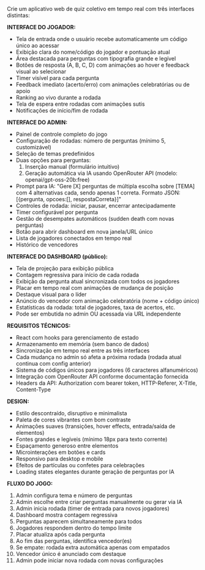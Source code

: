 Crie um aplicativo web de quiz coletivo em tempo real com três interfaces distintas:

**INTERFACE DO JOGADOR:**
- Tela de entrada onde o usuário recebe automaticamente um código único ao acessar
- Exibição clara do nome/código do jogador e pontuação atual
- Área destacada para perguntas com tipografia grande e legível
- Botões de resposta (A, B, C, D) com animações ao hover e feedback visual ao selecionar
- Timer visível para cada pergunta
- Feedback imediato (acerto/erro) com animações celebratórias ou de apoio
- Ranking ao vivo durante a rodada
- Tela de espera entre rodadas com animações sutis
- Notificações de início/fim de rodada

**INTERFACE DO ADMIN:**
- Painel de controle completo do jogo
- Configuração de rodadas: número de perguntas (mínimo 5, customizável)
- Seleção de temas predefinidos
- Duas opções para perguntas:
  1. Inserção manual (formulário intuitivo)
  2. Geração automática via IA usando OpenRouter API (modelo: openai/gpt-oss-20b:free)
- Prompt para IA: "Gere [X] perguntas de múltipla escolha sobre [TEMA] com 4 alternativas cada, sendo apenas 1 correta. Formato JSON: [{pergunta, opcoes:[], respostaCorreta}]"
- Controles de rodada: iniciar, pausar, encerrar antecipadamente
- Timer configurável por pergunta
- Gestão de desempates automáticos (sudden death com novas perguntas)
- Botão para abrir dashboard em nova janela/URL único
- Lista de jogadores conectados em tempo real
- Histórico de vencedores

**INTERFACE DO DASHBOARD (público):**
- Tela de projeção para exibição pública
- Contagem regressiva para início de cada rodada
- Exibição da pergunta atual sincronizada com todos os jogadores
- Placar em tempo real com animações de mudança de posição
- Destaque visual para o líder
- Anúncio do vencedor com animação celebratória (nome + código único)
- Estatísticas da rodada: total de jogadores, taxa de acertos, etc.
- Pode ser embutida no admin OU acessada via URL independente

**REQUISITOS TÉCNICOS:**
- React com hooks para gerenciamento de estado
- Armazenamento em memória (sem banco de dados)
- Sincronização em tempo real entre as três interfaces
- Cada mudança no admin só afeta a próxima rodada (rodada atual continua com config anterior)
- Sistema de códigos únicos para jogadores (6 caracteres alfanuméricos)
- Integração com OpenRouter API conforme documentação fornecida
- Headers da API: Authorization com bearer token, HTTP-Referer, X-Title, Content-Type

**DESIGN:**
- Estilo descontraído, disruptivo e minimalista
- Paleta de cores vibrantes com bom contraste
- Animações suaves (transições, hover effects, entrada/saída de elementos)
- Fontes grandes e legíveis (mínimo 18px para texto corrente)
- Espaçamento generoso entre elementos
- Microinterações em botões e cards
- Responsivo para desktop e mobile
- Efeitos de partículas ou confetes para celebrações
- Loading states elegantes durante geração de perguntas por IA

**FLUXO DO JOGO:**
1. Admin configura tema e número de perguntas
2. Admin escolhe entre criar perguntas manualmente ou gerar via IA
3. Admin inicia rodada (timer de entrada para novos jogadores)
4. Dashboard mostra contagem regressiva
5. Perguntas aparecem simultaneamente para todos
6. Jogadores respondem dentro do tempo limite
7. Placar atualiza após cada pergunta
8. Ao fim das perguntas, identifica vencedor(es)
9. Se empate: rodada extra automática apenas com empatados
10. Vencedor único é anunciado com destaque
11. Admin pode iniciar nova rodada com novas configurações

